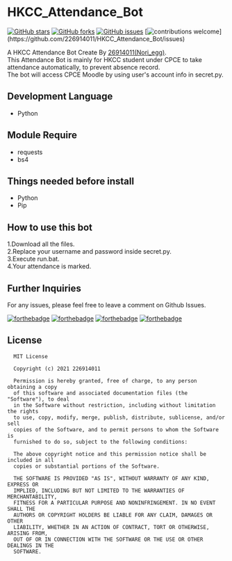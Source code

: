 # HKCC_Attendance_Bot
[![GitHub stars](https://img.shields.io/github/stars/226914011/HKCC_Attendance_Bot?color=green)](https://github.com/226914011/HKCC_Attendance_Bot/stargazers)
[![GitHub forks](https://img.shields.io/github/forks/226914011/HKCC_Attendance_Bot?color=green)](https://github.com/226914011/HKCC_Attendance_Bot/network)
[![GitHub issues](https://img.shields.io/github/issues/226914011/HKCC_Attendance_Bot)](https://github.com/226914011/HKCC_Attendance_Bot/issues)
[![contributions welcome](https://img.shields.io/badge/contributions-welcome-brightgreen.svg?)](https://github.com/226914011/HKCC_Attendance_Bot/issues)

A HKCC Attendance Bot Create By [26914011(Nori_egg)](https://github.com/226914011).<br>
This Attendance Bot is mainly for HKCC student under CPCE to take attendance automatically, to prevent absence record.<br>
The bot will access CPCE Moodle by using user's account info in secret.py.

## Development Language
* Python

## Module Require
* requests
* bs4

## Things needed before install
* Python
* Pip

## How to use this bot
1.Download all the files.<br>
2.Replace your username and password inside secret.py.<br>
3.Execute run.bat.<br>
4.Your attendance is marked.<br>

## Further Inquiries
For any issues, please feel free to leave a comment on Github Issues. 

[![forthebadge](https://forthebadge.com/images/badges/open-source.svg)](https://forthebadge.com)
[![forthebadge](https://forthebadge.com/images/badges/made-with-python.svg)](https://forthebadge.com)
[![forthebadge](https://forthebadge.com/images/badges/built-with-love.svg)](https://forthebadge.com)
[![forthebadge](https://forthebadge.com/images/badges/powered-by-black-magic.svg)](https://forthebadge.com)

## License
```
  MIT License

  Copyright (c) 2021 226914011

  Permission is hereby granted, free of charge, to any person obtaining a copy
  of this software and associated documentation files (the "Software"), to deal
  in the Software without restriction, including without limitation the rights
  to use, copy, modify, merge, publish, distribute, sublicense, and/or sell
  copies of the Software, and to permit persons to whom the Software is
  furnished to do so, subject to the following conditions:

  The above copyright notice and this permission notice shall be included in all
  copies or substantial portions of the Software.

  THE SOFTWARE IS PROVIDED "AS IS", WITHOUT WARRANTY OF ANY KIND, EXPRESS OR
  IMPLIED, INCLUDING BUT NOT LIMITED TO THE WARRANTIES OF MERCHANTABILITY,
  FITNESS FOR A PARTICULAR PURPOSE AND NONINFRINGEMENT. IN NO EVENT SHALL THE
  AUTHORS OR COPYRIGHT HOLDERS BE LIABLE FOR ANY CLAIM, DAMAGES OR OTHER
  LIABILITY, WHETHER IN AN ACTION OF CONTRACT, TORT OR OTHERWISE, ARISING FROM,
  OUT OF OR IN CONNECTION WITH THE SOFTWARE OR THE USE OR OTHER DEALINGS IN THE
  SOFTWARE.
```
